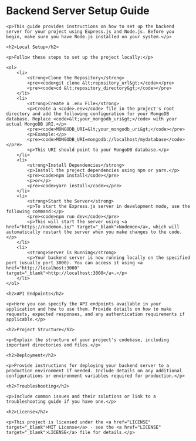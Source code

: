 <body>
    <h1>Backend Server Setup Guide</h1>

    <p>This guide provides instructions on how to set up the backend server for your project using Express.js and Node.js. Before you begin, make sure you have Node.js installed on your system.</p>

    <h2>Local Setup</h2>

    <p>Follow these steps to set up the project locally:</p>

    <ol>
        <li>
            <strong>Clone the Repository</strong>
            <pre><code>git clone &lt;repository_url&gt;</code></pre>
            <pre><code>cd &lt;repository_directory&gt;</code></pre>
        </li>
        <li>
            <strong>Create a .env File</strong>
            <p>Create a <code>.env</code> file in the project's root directory and add the following configuration for your MongoDB database. Replace <code>&lt;your_mongodb_uri&gt;</code> with your actual MongoDB URI.</p>
            <pre><code>MONGODB_URI=&lt;your_mongodb_uri&gt;</code></pre>
            <p>Example:</p>
            <pre><code>MONGODB_URI=mongodb://localhost/mydatabase</code></pre>
            <p>This URI should point to your MongoDB database.</p>
        </li>
        <li>
            <strong>Install Dependencies</strong>
            <p>Install the project dependencies using npm or yarn.</p>
            <pre><code>npm install</code></pre>
            <p>or</p>
            <pre><code>yarn install</code></pre>
        </li>
        <li>
            <strong>Start the Server</strong>
            <p>To start the Express.js server in development mode, use the following command:</p>
            <pre><code>npm run dev</code></pre>
            <p>This will start the server using <a href="https://nodemon.io/" target="_blank">Nodemon</a>, which will automatically restart the server when you make changes to the code.</p>
        </li>
        <li>
            <strong>Server is Running</strong>
            <p>Your backend server is now running locally on the specified port (usually port 3000). You can access it using <a href="http://localhost:3000" target="_blank">http://localhost:3000</a>.</p>
        </li>
    </ol>

    <h2>API Endpoints</h2>

    <p>Here you can specify the API endpoints available in your application and how to use them. Provide details on how to make requests, expected responses, and any authentication requirements if applicable.</p>

    <h2>Project Structure</h2>

    <p>Explain the structure of your project's codebase, including important directories and files.</p>

    <h2>Deployment</h2>

    <p>Provide instructions for deploying your backend server to a production environment if needed. Include details on any additional configurations or environment variables required for production.</p>

    <h2>Troubleshooting</h2>

    <p>Include common issues and their solutions or link to a troubleshooting guide if you have one.</p>

    <h2>License</h2>

    <p>This project is licensed under the <a href="LICENSE" target="_blank">MIT License</a> - see the <a href="LICENSE" target="_blank">LICENSE</a> file for details.</p>
</body>
